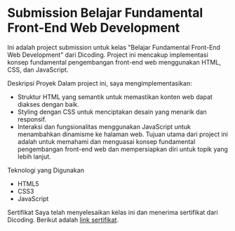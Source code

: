 # Submission Belajar Fundamental Front-End Web Development

Ini adalah project submission untuk kelas "Belajar Fundamental Front-End Web Development" dari Dicoding. Project ini mencakup implementasi konsep fundamental pengembangan front-end web menggunakan HTML, CSS, dan JavaScript.

Deskripsi Proyek
Dalam project ini, saya mengimplementasikan:
- Struktur HTML yang semantik untuk memastikan konten web dapat diakses dengan baik.
- Styling dengan CSS untuk menciptakan desain yang menarik dan responsif.
- Interaksi dan fungsionalitas menggunakan JavaScript untuk menambahkan dinamisme ke halaman web.
Tujuan utama dari project ini adalah untuk memahami dan menguasai konsep fundamental pengembangan front-end web dan mempersiapkan diri untuk topik yang lebih lanjut.

Teknologi yang Digunakan
- HTML5
- CSS3
- JavaScript

Sertifikat
Saya telah menyelesaikan kelas ini dan menerima sertifikat dari Dicoding. Berikut adalah [link sertifikat](https://www.dicoding.com/certificates/ERZRWQMLWXYV).
